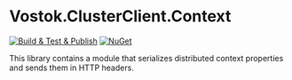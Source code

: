 # Vostok.ClusterClient.Context

[![Build & Test & Publish](https://github.com/vostok/clusterclient.context/actions/workflows/ci.yml/badge.svg)](https://github.com/vostok/clusterclient.context/actions/workflows/ci.yml)
[![NuGet](https://img.shields.io/nuget/v/Vostok.ClusterClient.Context.svg)](https://www.nuget.org/packages/Vostok.ClusterClient.Context)

This library contains a module that serializes distributed context properties and sends them in HTTP headers.
